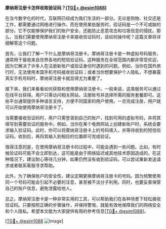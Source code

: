 **摩纳哥注册卡怎样收取验证码？[[TG💪+ @esim1088](https://t.me/s/esim1088)]**

在当今数字化的时代，互联网已经成为我们生活的一部分。无论是购物、社交还是工作，都需要通过网络进行操作。而在使用某些服务时，验证码是一个不可或缺的部分。它不仅能够保护我们的账户安全，还能防止恶意攻击和垃圾信息的侵扰。那么，当我们需要使用摩纳哥注册卡来接收验证码时，该如何操作呢？这篇文章将详细解答这个问题。

首先，让我们了解一下什么是摩纳哥注册卡。摩纳哥注册卡是一种虚拟号码服务，通常用于接收来自世界各地的短信验证码。这种服务在全球范围内都非常受欢迎，因为它解决了许多人在注册新账户或验证身份时遇到的问题。例如，当你在国外旅行时，无法使用本国手机号码接收验证码；或者当你想要保护个人隐私，不想暴露真实手机号码时，摩纳哥注册卡就显得尤为重要了。

接下来，我们来看看如何获取和使用摩纳哥注册卡。一般来说，这类服务可以通过在线平台获得。用户只需访问相关网站，注册账号并选择所需的服务套餐即可。这些平台通常提供多种语言支持，方便不同国家的用户使用。一旦完成注册，用户就可以开始使用摩纳哥注册卡了。

当需要接收验证码时，用户只需登录到自己的账户，找到可用的虚拟号码，并将其填写到需要验证的服务中。例如，当你在某个电商网站上创建新账户时，系统会要求输入验证码。此时，你可以将摩纳哥注册卡上的号码填入，并等待收到的短信验证码。收到后，再将其输入到相应的位置即可完成验证。

值得注意的是，在使用摩纳哥注册卡的过程中，可能会遇到一些问题。比如，有时候验证码可能不会立即到达，这可能是由于网络延迟或其他技术原因造成的。在这种情况下，建议耐心等待几分钟，如果仍然没有收到验证码，可以尝试重新发送请求或者联系客服寻求帮助。

此外，为了确保账户的安全性，建议定期更换摩纳哥注册卡的号码。因为频繁使用同一个号码可能会引起不必要的注意，甚至被不法分子利用。同时，也要妥善保管自己的账户信息，避免泄露给他人。

总之，摩纳哥注册卡是一种非常实用的工具，可以帮助我们在各种场景下轻松接收验证码。只要按照正确的步骤操作，并保持警惕，就能有效地保障我们的网络安全和个人隐私。希望本文能为大家提供有用的参考信息[[TG💪+ @esim1088](https://t.me/s/esim1088)]。

[[TG💪+ @esim1088](https://t.me/s/esim1088) ![Image](https://i.postimg.cc/4NQfJmqS/Snipaste-2025-05-13-00-14-12.png)]